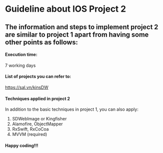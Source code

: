 # Guideline about IOS Project 2

## The information and steps to implement project 2 are similar to project 1 apart from having some other points as follows:
#### Execution time:
7 working days 

#### List of projects you can refer to:
https://sal.vn/kinsDW

#### Techniques applied in project 2
In addition to the basic techniques in project 1, you can also apply:
1. SDWebImage or Kingfisher
2. Alamofire, ObjectMapper
3. RxSwift, RxCoCoa
4. MVVM (required)

#### Happy coding!!!
